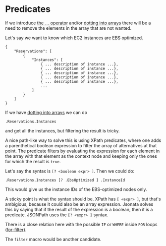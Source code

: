 
# Predicates

If we introduce [the `..` operator](dotdot.md) and/or [dotting into
arrays](dot-on-array.md) there will be a need to remove the elements
in the array that are not wanted.

Let's say we want to know which EC2 instances are EBS optimized.

```
{
    "Reservations": [
        {
            "Instances": [
                { ... description of instance ...},
                { ... description of instance ...},
                { ... description of instance ...},
                { ... description of instance ...},
                { ... description of instance ...},
                ...
            ]
        }
    ]
}
```

If we have [dotting into arrays](dot-on-array.md) we can do

```
.Reservations.Instances
```

and get all the instances, but filtering the result is tricky.

A nice path-like way to solve this is using XPath predicates, where
one adds a parenthetical boolean expression to filter the array of
alternatives at that point. The predicate filters by evaluating the
expression for each element in the array with that element as the
context node and keeping only the ones for which the result is `true`.

Let's say the syntax is `[? <boolean expr> ]`. Then we could do:

```
.Reservations.Instances [? .EbsOptimized ] .InstanceId
```

This would give us the instance IDs of the EBS-optimized nodes only.

A sticky point is what the syntax should be. XPath has `[ <expr> ]`,
but that's ambigious, because it could also be an array expression.
Jsonata solves this by saying that if the result of the expression is
a boolean, then it is a predicate. JSONPath uses the `[? <expr> ]`
syntax.

There is a close relation here with the possible `IF` or `WHERE`
inside `FOR` loops ([for-filter](for-filter.md)).

The `filter` macro would be another candidate.